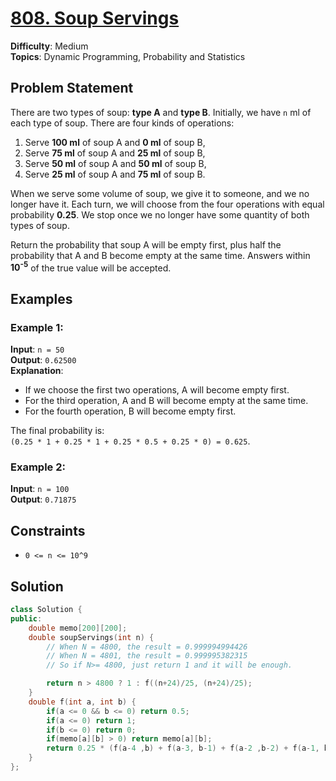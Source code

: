 # [808. Soup Servings](https://leetcode.com/problems/soup-servings/)

**Difficulty**: Medium  
**Topics**: Dynamic Programming, Probability and Statistics

## Problem Statement

There are two types of soup: **type A** and **type B**. Initially, we have `n` ml of each type of soup. There are four kinds of operations:

1. Serve **100 ml** of soup A and **0 ml** of soup B,
2. Serve **75 ml** of soup A and **25 ml** of soup B,
3. Serve **50 ml** of soup A and **50 ml** of soup B,
4. Serve **25 ml** of soup A and **75 ml** of soup B.

When we serve some volume of soup, we give it to someone, and we no longer have it. Each turn, we will choose from the four operations with equal probability **0.25**. We stop once we no longer have some quantity of both types of soup.

Return the probability that soup A will be empty first, plus half the probability that A and B become empty at the same time. Answers within **10<sup>-5</sup>** of the true value will be accepted.

## Examples

### Example 1:
**Input**: `n = 50`  
**Output**: `0.62500`  
**Explanation**:  
- If we choose the first two operations, A will become empty first.
- For the third operation, A and B will become empty at the same time.
- For the fourth operation, B will become empty first.
  
The final probability is:  
`(0.25 * 1 + 0.25 * 1 + 0.25 * 0.5 + 0.25 * 0) = 0.625`.

### Example 2:
**Input**: `n = 100`  
**Output**: `0.71875`

## Constraints
- `0 <= n <= 10^9`

## Solution
```cpp
class Solution {
public:
    double memo[200][200];
    double soupServings(int n) {
        // When N = 4800, the result = 0.999994994426
        // When N = 4801, the result = 0.999995382315
        // So if N>= 4800, just return 1 and it will be enough.

        return n > 4800 ? 1 : f((n+24)/25, (n+24)/25);
    }
    double f(int a, int b) {
        if(a <= 0 && b <= 0) return 0.5;
        if(a <= 0) return 1;
        if(b <= 0) return 0;
        if(memo[a][b] > 0) return memo[a][b];
        return 0.25 * (f(a-4 ,b) + f(a-3, b-1) + f(a-2 ,b-2) + f(a-1, b-3));
    }
};
```
